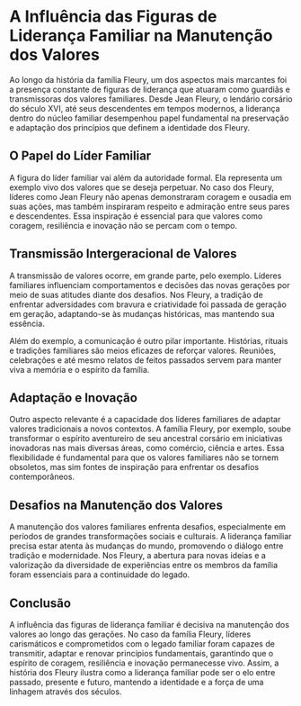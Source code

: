 # A Influência das Figuras de Liderança Familiar na Manutenção dos Valores

Ao longo da história da família Fleury, um dos aspectos mais marcantes foi a presença constante de figuras de liderança que atuaram como guardiãs e transmissoras dos valores familiares. Desde Jean Fleury, o lendário corsário do século XVI, até seus descendentes em tempos modernos, a liderança dentro do núcleo familiar desempenhou papel fundamental na preservação e adaptação dos princípios que definem a identidade dos Fleury.

## O Papel do Líder Familiar

A figura do líder familiar vai além da autoridade formal. Ela representa um exemplo vivo dos valores que se deseja perpetuar. No caso dos Fleury, líderes como Jean Fleury não apenas demonstraram coragem e ousadia em suas ações, mas também inspiraram respeito e admiração entre seus pares e descendentes. Essa inspiração é essencial para que valores como coragem, resiliência e inovação não se percam com o tempo.

## Transmissão Intergeracional de Valores

A transmissão de valores ocorre, em grande parte, pelo exemplo. Líderes familiares influenciam comportamentos e decisões das novas gerações por meio de suas atitudes diante dos desafios. Nos Fleury, a tradição de enfrentar adversidades com bravura e criatividade foi passada de geração em geração, adaptando-se às mudanças históricas, mas mantendo sua essência.

Além do exemplo, a comunicação é outro pilar importante. Histórias, rituais e tradições familiares são meios eficazes de reforçar valores. Reuniões, celebrações e até mesmo relatos de feitos passados servem para manter viva a memória e o espírito da família.

## Adaptação e Inovação

Outro aspecto relevante é a capacidade dos líderes familiares de adaptar valores tradicionais a novos contextos. A família Fleury, por exemplo, soube transformar o espírito aventureiro de seu ancestral corsário em iniciativas inovadoras nas mais diversas áreas, como comércio, ciência e artes. Essa flexibilidade é fundamental para que os valores familiares não se tornem obsoletos, mas sim fontes de inspiração para enfrentar os desafios contemporâneos.

## Desafios na Manutenção dos Valores

A manutenção dos valores familiares enfrenta desafios, especialmente em períodos de grandes transformações sociais e culturais. A liderança familiar precisa estar atenta às mudanças do mundo, promovendo o diálogo entre tradição e modernidade. Nos Fleury, a abertura para novas ideias e a valorização da diversidade de experiências entre os membros da família foram essenciais para a continuidade do legado.

## Conclusão

A influência das figuras de liderança familiar é decisiva na manutenção dos valores ao longo das gerações. No caso da família Fleury, líderes carismáticos e comprometidos com o legado familiar foram capazes de transmitir, adaptar e renovar princípios fundamentais, garantindo que o espírito de coragem, resiliência e inovação permanecesse vivo. Assim, a história dos Fleury ilustra como a liderança familiar pode ser o elo entre passado, presente e futuro, mantendo a identidade e a força de uma linhagem através dos séculos.